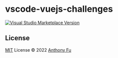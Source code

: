 # vscode-vuejs-challenges

<a href="https://marketplace.visualstudio.com/items?itemName=murong.vscode-vuejs-challenges" target="__blank"><img src="https://img.shields.io/visual-studio-marketplace/v/murong.vscode-vuejs-challenges.svg?color=eee&amp;label=VS%20Code%20Marketplace&logo=visual-studio-code" alt="Visual Studio Marketplace Version" /></a>

## License

[MIT](./LICENSE) License © 2022 [Anthony Fu](https://github.com/antfu)
